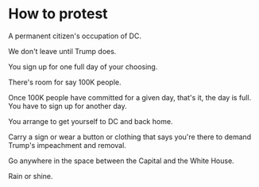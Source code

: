# How to protest
A permanent citizen's occupation of DC. 

We don't leave until Trump does.

You sign up for one full day of your choosing. 

There's room for say 100K people. 

Once 100K people have committed for a given day, that's it, the day is full. You have to sign up for another day. 

You arrange to get yourself to DC and back home. 

Carry a sign or wear a button or clothing that says you're there to demand Trump's impeachment and removal. 

Go anywhere in the space between the Capital and the White House.

Rain or shine. 

